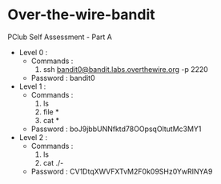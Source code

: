 # Over-the-wire-bandit
PClub Self Assessment - Part A

- Level 0 :
  - Commands :
    1. ssh bandit0@bandit.labs.overthewire.org -p 2220
  - Password : bandit0
- Level  1 :
  - Commands :
    1. ls
    1. file *
    1. cat *
  - Password : boJ9jbbUNNfktd78OOpsqOltutMc3MY1
- Level 2 :
  - Commands :
    1. ls
    2. cat ./-
  - Password : CV1DtqXWVFXTvM2F0k09SHz0YwRINYA9
